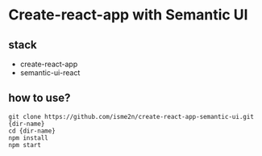 # Create-react-app with Semantic UI

## stack
- create-react-app
- semantic-ui-react

## how to use?
```
git clone https://github.com/isme2n/create-react-app-semantic-ui.git {dir-name}
cd {dir-name}
npm install
npm start
```

